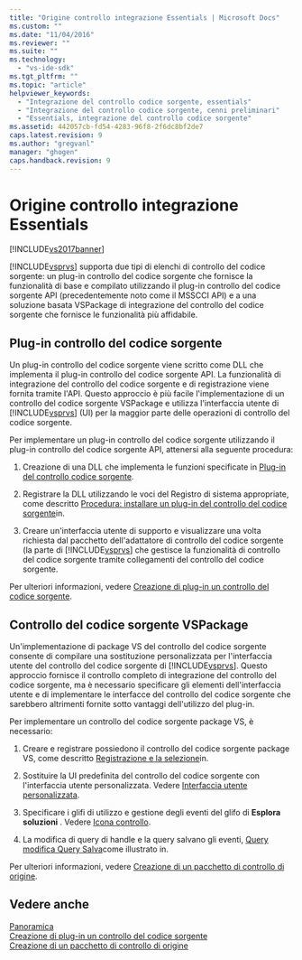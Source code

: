 ```yaml
---
title: "Origine controllo integrazione Essentials | Microsoft Docs"
ms.custom: ""
ms.date: "11/04/2016"
ms.reviewer: ""
ms.suite: ""
ms.technology: 
  - "vs-ide-sdk"
ms.tgt_pltfrm: ""
ms.topic: "article"
helpviewer_keywords: 
  - "Integrazione del controllo codice sorgente, essentials"
  - "Integrazione del controllo codice sorgente, cenni preliminari"
  - "Essentials, integrazione del controllo codice sorgente"
ms.assetid: 442057cb-fd54-4283-96f8-2f6dc8bf2de7
caps.latest.revision: 9
ms.author: "gregvanl"
manager: "ghogen"
caps.handback.revision: 9
---
```

# Origine controllo integrazione Essentials
[!INCLUDE[vs2017banner](../../code-quality/includes/vs2017banner.md)]

[!INCLUDE[vsprvs](../../code-quality/includes/vsprvs_md.md)] supporta due tipi di elenchi di controllo del codice sorgente: un plug\-in controllo del codice sorgente che fornisce la funzionalità di base e compilato utilizzando il plug\-in controllo del codice sorgente API \(precedentemente noto come il MSSCCI API\) e a una soluzione basata VSPackage di integrazione del controllo del codice sorgente che fornisce le funzionalità più affidabile.  
  
## Plug\-in controllo del codice sorgente  
 Un plug\-in controllo del codice sorgente viene scritto come DLL che implementa il plug\-in controllo del codice sorgente API.  La funzionalità di integrazione del controllo del codice sorgente e di registrazione viene fornita tramite l'API.  Questo approccio è più facile l'implementazione di un controllo del codice sorgente VSPackage e utilizza l'interfaccia utente di [!INCLUDE[vsprvs](../../code-quality/includes/vsprvs_md.md)] \(UI\) per la maggior parte delle operazioni di controllo del codice sorgente.  
  
 Per implementare un plug\-in controllo del codice sorgente utilizzando il plug\-in controllo del codice sorgente API, attenersi alla seguente procedura:  
  
1.  Creazione di una DLL che implementa le funzioni specificate in [Plug\-in del controllo codice sorgente](../../extensibility/source-control-plug-ins.md).  
  
2.  Registrare la DLL utilizzando le voci del Registro di sistema appropriate, come descritto [Procedura: installare un plug\-in del controllo del codice sorgente](../../extensibility/internals/how-to-install-a-source-control-plug-in.md)in.  
  
3.  Creare un'interfaccia utente di supporto e visualizzare una volta richiesta dal pacchetto dell'adattatore di controllo del codice sorgente \(la parte di [!INCLUDE[vsprvs](../../code-quality/includes/vsprvs_md.md)] che gestisce la funzionalità di controllo del codice sorgente tramite collegamenti del controllo del codice sorgente.  
  
 Per ulteriori informazioni, vedere [Creazione di plug\-in un controllo del codice sorgente](../../extensibility/internals/creating-a-source-control-plug-in.md).  
  
## Controllo del codice sorgente VSPackage  
 Un'implementazione di package VS del controllo del codice sorgente consente di compilare una sostituzione personalizzata per l'interfaccia utente del controllo del codice sorgente di [!INCLUDE[vsprvs](../../code-quality/includes/vsprvs_md.md)].  Questo approccio fornisce il controllo completo di integrazione del controllo del codice sorgente, ma è necessario specificare gli elementi dell'interfaccia utente e di implementare le interfacce del controllo del codice sorgente che sarebbero altrimenti fornite sotto vantaggi dell'utilizzo del plug\-in.  
  
 Per implementare un controllo del codice sorgente package VS, è necessario:  
  
1.  Creare e registrare possiedono il controllo del codice sorgente package VS, come descritto [Registrazione e la selezione](../../extensibility/internals/registration-and-selection-source-control-vspackage.md)in.  
  
2.  Sostituire la UI predefinita del controllo del codice sorgente con l'interfaccia utente personalizzata.  Vedere [Interfaccia utente personalizzata](../../extensibility/internals/custom-user-interface-source-control-vspackage.md).  
  
3.  Specificare i glifi di utilizzo e gestione degli eventi del glifo di **Esplora soluzioni** .  Vedere [Icona controllo](../../extensibility/internals/glyph-control-source-control-vspackage.md).  
  
4.  La modifica di query di handle e la query salvano gli eventi, [Query modifica Query Salva](../../extensibility/internals/query-edit-query-save-source-control-vspackage.md)come illustrato in.  
  
 Per ulteriori informazioni, vedere [Creazione di un pacchetto di controllo di origine](../../extensibility/internals/creating-a-source-control-vspackage.md).  
  
## Vedere anche  
 [Panoramica](../../extensibility/internals/source-control-integration-overview.md)   
 [Creazione di plug\-in un controllo del codice sorgente](../../extensibility/internals/creating-a-source-control-plug-in.md)   
 [Creazione di un pacchetto di controllo di origine](../../extensibility/internals/creating-a-source-control-vspackage.md)